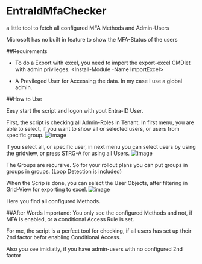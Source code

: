 # EntraIdMfaChecker
a little tool to fetch all configured MFA Methods and Admin-Users

Microsoft has no built in feature to show the MFA-Status of the users

##Requirements

- To do a Export with excel, you need to import the export-excel CMDlet with admin privileges.
  <Install-Module -Name ImportExcel>

- A Previleged User for Accessing the data. In my case I use a global admin.


##How to Use

Eesy start the script and logon with yout Entra-ID User.

First, the script is checking all Admin-Roles in Tenant.
In first menu, you are able to select, if you want to show all or selected users, or users from specific group.
![image](https://github.com/dominguez-posh/EntraIdMfaChecker/assets/9081611/e1a37758-a6c2-4aa1-ad8d-0622686ae249)

If you select all, or specific user, in next menu you can select users by using the gridview, or press STRG-A for using all Users.
![image](https://github.com/dominguez-posh/EntraIdMfaChecker/assets/9081611/0fa5a43c-ef57-4d35-b5ce-a60319d70e60)


The Groups are recursive. So for your rollout plans you can put groups in groups in groups. (Loop Detection is included)

When the Scrip is done, you can select the User Objects, after filtering in Grid-View for exporting to excel.
![image](https://github.com/dominguez-posh/EntraIdMfaChecker/assets/9081611/7c653df0-c4b4-4d45-bf3e-6ef984c59c65)

Here you find all configured Methods.


##After Words
Importand: You only see the configured Methods and not, if MFA is enabled, or a conditional Access Rule is set.

For me, the script is a perfect tool for checking, if all users has set up their 2nd factor befor enabling Conditional Access.

Also you see imidiatly, if you have admin-users with no configured 2nd factor

